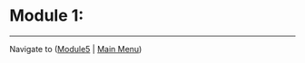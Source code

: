 # Module 1: 


-------------

Navigate to ([Module5](../module5/readme.md) | [Main Menu](../README.md))
